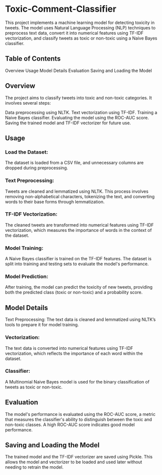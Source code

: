 # Toxic-Comment-Classifier
This project implements a machine learning model for detecting toxicity in tweets. The model uses Natural Language Processing (NLP) techniques to preprocess text data, convert it into numerical features using TF-IDF vectorization, and classify tweets as toxic or non-toxic using a Naive Bayes classifier.

## Table of Contents
Overview
Usage
Model Details
Evaluation
Saving and Loading the Model

## Overview

The project aims to classify tweets into toxic and non-toxic categories. It involves several steps:

Data preprocessing using NLTK.
Text vectorization using TF-IDF.
Training a Naive Bayes classifier.
Evaluating the model using the ROC-AUC score.
Saving the trained model and TF-IDF vectorizer for future use.

## Usage

### Load the Dataset:
The dataset is loaded from a CSV file, and unnecessary columns are dropped during preprocessing.

### Text Preprocessing:
Tweets are cleaned and lemmatized using NLTK. This process involves removing non-alphabetical characters, tokenizing the text, and converting words to their base forms through lemmatization.

### TF-IDF Vectorization:
The cleaned tweets are transformed into numerical features using TF-IDF vectorization, which measures the importance of words in the context of the dataset.

### Model Training:
A Naive Bayes classifier is trained on the TF-IDF features. The dataset is split into training and testing sets to evaluate the model's performance.

### Model Prediction:
After training, the model can predict the toxicity of new tweets, providing both the predicted class (toxic or non-toxic) and a probability score.

## Model Details
Text Preprocessing:
The text data is cleaned and lemmatized using NLTK’s tools to prepare it for model training.

### Vectorization:
The text data is converted into numerical features using TF-IDF vectorization, which reflects the importance of each word within the dataset.

### Classifier:
A Multinomial Naive Bayes model is used for the binary classification of tweets as toxic or non-toxic.

## Evaluation
The model's performance is evaluated using the ROC-AUC score, a metric that measures the classifier's ability to distinguish between the toxic and non-toxic classes. A high ROC-AUC score indicates good model performance.

## Saving and Loading the Model
The trained model and the TF-IDF vectorizer are saved using Pickle. This allows the model and vectorizer to be loaded and used later without needing to retrain the model.
